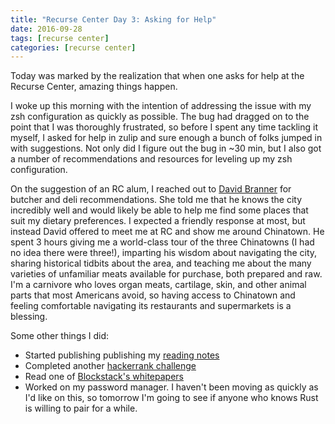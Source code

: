 ```yaml
---
title: "Recurse Center Day 3: Asking for Help"
date: 2016-09-28
tags: [recurse center]
categories: [recurse center]
---
```


Today was marked by the realization that when one asks for help at the Recurse
Center, amazing things happen.

I woke up this morning with the intention of addressing the issue with my zsh
configuration as quickly as possible. The bug had dragged on to the
point that I was thoroughly frustrated, so before I spent any time
tackling it myself, I asked for help in zulip and sure enough a bunch
of folks jumped in with suggestions. Not only did I figure out the bug in ~30
min, but I also got a number of recommendations and resources for
leveling up my zsh configuration.

On the suggestion of an RC alum, I reached out to [David
Branner](https://github.com/brannerchinese) for butcher and deli
recommendations. She told me that he knows the city incredibly well
and would likely be able to help me find some places that suit my
dietary preferences. I expected a friendly response at most, but
instead David offered to meet me at RC and show me around
Chinatown. He spent 3 hours giving me a world-class tour of the three
Chinatowns (I had no idea there were three!), imparting his wisdom about
navigating the city, sharing historical tidbits about the area, and
teaching me about the many varieties of unfamiliar meats available for
purchase, both prepared and raw. I'm a carnivore who loves organ meats,
cartilage, skin, and other animal parts that most Americans
avoid, so having access to Chinatown and feeling comfortable navigating
its restaurants and supermarkets is a blessing.

Some other things I did:

* Started publishing publishing my [reading
notes](https://github.com/taravancil/reading-notes)
* Completed another [hackerrank
challenge](https://gist.github.com/taravancil/a70a1ec2df9025c53a1001477d947173)
* Read one of [Blockstack's
whitepapers](https://blockstack.org/articles/login-paper)
* Worked on my password manager. I haven't been moving as quickly as
I'd like on this, so tomorrow I'm going to see if anyone who knows
Rust is willing to pair for a while.
